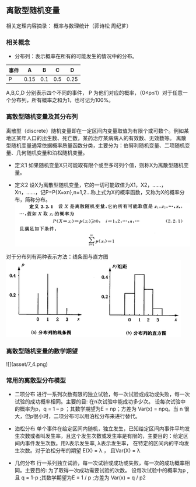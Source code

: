 <h2>离散型随机变量</h2>

相关定理内容摘录： 概率与数理统计（茆诗松 周纪芗）

<h3>相关概念</h3>

* 分布列：表示概率在所有的可能发生的情况中的分布。

|事件|A|B|C|D|
|-|-|-|-|-|
|P|0.15|0.1|0.5|0.25|

A,B,C,D 分别表示四个不同的事件， P 为他们对应的概率，（0≤p≤1）对于任意一个分布列，所有概率之和为1，也可记为100%。

<h3>离散型随机变量及其分布列</h3>
离散型（discrete）随机变量即在一定区间内变量取值为有限个或可数个。例如某地区某年人口的出生数、死亡数，某药治疗某病病人的有效数、无效数等。
离散型随机变量通常依据概率质量函数分类，主要分为：伯努利随机变量、二项随机变量、几何随机变量和泊松随机变量。

* 定义1
如果随机变量X只可能取有限个或至多可列个值，则称X为离散型随机变量。

* 定义2
设X为离散型随机变量，它的一切可能取值为X1，X2，……，Xn，……，记P=P{X=xn},n=1,2...称上式为X的概率函数，又称为X的概率分布，简称分布。
![](asset/7_1.png)

对于分布列有两种表示方法：线条图与直方图
![](asset/7_2.png)

<h3>离散型随机变量的数学期望</h3>
![](asset/7_4.png)

<h3>常用的离散型分布模型</h3>

* 二项分布
进行一系列次数有限的独立试验，每一次试验或成功或失败，每一次试验的成功概率相同。主要的目: 在n次试验中能成功多少次。
设每次试验中的概率为p，q = 1 – p ；其数学期望为E = np；方差为 Var(x) = npq。当 n 很大，但p很小时，二项分布可以用泊松分布来进行替代。

* 泊松分布
单个事件在给定区间内随机，独立发生，已知给定区间内事件平均发生次数或者叫发生率，且这个发生次数或发生率是有限的，主要目的：给定区间内事件发生次数。用λ表示发生率, λ表示发生率，
在特定的区间内的平均发生次数。对于泊松分布的期望 E(X) = λ ， 且Var(X) = λ

* 几何分布
行一系列独立试验，每一次试验或成功或失败，每一次的成功概率相同。主要目的: 为了取得一次成功需要试验的次数。
设每次试验中的概率为p , 且 q = 1-p ;其数学期望为E = 1 / p ;方差为 Var(x) = q / p2
